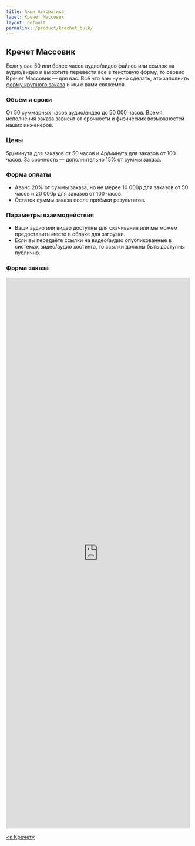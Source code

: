 ```yaml
---
title: Акын Автоматика
label: Кречет Массовик
layout: default
permalink: /product/krechet_bulk/
---
```


## Кречет Массовик

Если у вас 50 или более часов аудио/видео файлов или ссылок на аудио/видео и вы хотите перевести все в текстовую форму, то сервис Кречет Массовик — для вас. Всё что вам нужно сделать, это заполнить [форму крупного заказа](#bulkorder) и мы с вами свяжемся.

### Объём и сроки

От 50 суммарных часов аудио/видео до 50 000 часов. Время исполнения заказа зависит от срочности и физических возможностей наших инженеров.

### Цены

5р/минута для заказов от 50 часов и 4р/минута для заказов от 100 часов. За срочность — дополнительно 15% от суммы заказа.

### Форма оплаты

- Аванс 20% от суммы заказа, но не мерее 10 000р для заказов от 50 часов и 20 000р для заказов от 100 часов.
- Остаток суммы заказа после приёмки результатов.

### Параметры взаимодействия

- Ваши аудио или видео доступны для скачивания или мы можем предоставить место в облаке для загрузки.
- Если вы передаёте ссылки на видео/аудио опубликованные в системах видео/аудио хостинга, то ссылки должны быть доступны публично.

### Форма заказа<a name="bulkorder"></a>

<script src="https://forms.yandex.ru/_static/embed.js" integrity="hpjJ5QgZXBU0cb5BR+56dyKxdHoIAfgq253BaKiRWgWW+phPa1rAeqiIGMVZkDgw" crossorigin="anonymous"></script><iframe src="https://forms.yandex.ru/cloud/67a7c6bbf47e73137dfdc031/?iframe=1" frameborder="0" name="ya-form-67a7c6bbf47e73137dfdc031" width="500" height="1500"></iframe>

[<к Кречету](/product/krechet/)